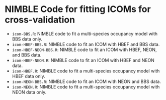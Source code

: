 # NIMBLE Code for fitting ICOMs for cross-validation

+ `icom-BBS.R`: NIMBLE code to fit a multi-species occupancy model with BBS data only.
+ `icom-HBEF-BBS.R`: NIMBLE code to fit an ICOM with HBEF and BBS data.
+ `icom-HBEF-NEON-BBS.R`: NIMBLE code to fit an ICOM with HBEF, NEON, and BBS data.
+ `icom-HBEF-NEON.R`: NIMBLE code to fit an ICOM with HBEF and NEON data.
+ `icom-HBEF.R`: NIMBLE code to fit a multi-species occupancy model with HBEF data only.
+ `icom-NEON-BBS.R`: NIMBLE code to fit an ICOM with NEON and BBS data.
+ `icom-NEON.R`: NIMBLE code to fit a multi-species occupancy model with NEON data only.
